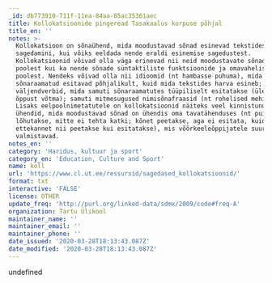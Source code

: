 ```yaml
---
_id: db773910-711f-11ea-84aa-85ac35361aec
title: Kollokatsioonide pingeread Tasakaalus korpuse põhjal
title_en: ''
notes: >-
  Kollokatsioon on sõnaühend, mida moodustavad sõnad esinevad tekstides koos
  sagedamini, kui võiks eeldada nende eraldi esinemise sagedustest.
  Kollokatsioonid võivad olla väga erinevad nii neid moodustavate sõnade arvu
  poolest kui ka nende sõnade süntaktiliste funktsioonide ja omavaheliste seoste
  poolest. Nendeks võivad olla nii idioomid (nt hambasse puhuma), mida
  sõnaraamatud esitavad põhjalikult, kuid mida tekstides harva esineb; ühend- ja
  väljendverbid, mida samuti sõnaraamatutes tüüpiliselt esitatakse (üle saama,
  õppust võtma); samuti mitmesugused nimisõnafraasid (nt rohelised mehikesed).
  Lisaks eelpoolnimetatutele on kollokatsioonid näiteks veel kinnistunud
  ühendid, mida moodustavad sõnad on ühendis oma tavatähenduses (nt puid
  lõhutakse, mitte ei tehta katki; kõnet peetakse, aga ei esitata, kuid
  ettekannet nii peetakse kui esitatakse), mis võõrkeeleõppijatele suurt peavalu
  valmistavad.
notes_en: ''
category: 'Haridus, kultuur ja sport'
category_en: 'Education, Culture and Sport'
name: koll
url: 'https://www.cl.ut.ee/ressursid/sagedased_kollokatsioonid/'
format: txt
interactive: 'FALSE'
license: OTHER
update_freq: 'http://purl.org/linked-data/sdmx/2009/code#freq-A'
organization: Tartu Ülikool
maintainer_name: ''
maintainer_email: ''
maintainer_phone: ''
date_issued: '2020-03-28T18:13:43.087Z'
date_modified: '2020-03-28T18:13:43.087Z'
---
```

undefined
